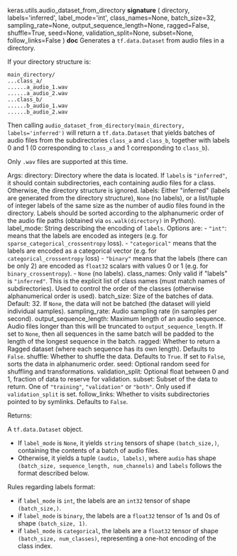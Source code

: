 keras.utils.audio_dataset_from_directory
__signature__
(
  directory,
  labels='inferred',
  label_mode='int',
  class_names=None,
  batch_size=32,
  sampling_rate=None,
  output_sequence_length=None,
  ragged=False,
  shuffle=True,
  seed=None,
  validation_split=None,
  subset=None,
  follow_links=False
)
__doc__
Generates a `tf.data.Dataset` from audio files in a directory.

If your directory structure is:

```
main_directory/
...class_a/
......a_audio_1.wav
......a_audio_2.wav
...class_b/
......b_audio_1.wav
......b_audio_2.wav
```

Then calling `audio_dataset_from_directory(main_directory,
labels='inferred')`
will return a `tf.data.Dataset` that yields batches of audio files from
the subdirectories `class_a` and `class_b`, together with labels
0 and 1 (0 corresponding to `class_a` and 1 corresponding to `class_b`).

Only `.wav` files are supported at this time.

Args:
    directory: Directory where the data is located.
        If `labels` is `"inferred"`, it should contain subdirectories,
        each containing audio files for a class. Otherwise, the directory
        structure is ignored.
    labels: Either "inferred" (labels are generated from the directory
        structure), `None` (no labels), or a list/tuple of integer labels
        of the same size as the number of audio files found in
        the directory. Labels should be sorted according to the
        alphanumeric order of the audio file paths
        (obtained via `os.walk(directory)` in Python).
    label_mode: String describing the encoding of `labels`. Options are:
        - `"int"`: means that the labels are encoded as integers (e.g. for
          `sparse_categorical_crossentropy` loss).
        - `"categorical"` means that the labels are encoded as a categorical
          vector (e.g. for `categorical_crossentropy` loss)
        - `"binary"` means that the labels (there can be only 2)
          are encoded as `float32` scalars with values 0
          or 1 (e.g. for `binary_crossentropy`).
        - `None` (no labels).
    class_names: Only valid if "labels" is `"inferred"`.
        This is the explicit list of class names
        (must match names of subdirectories). Used to control the order
        of the classes (otherwise alphanumerical order is used).
    batch_size: Size of the batches of data. Default: 32. If `None`,
        the data will not be batched
        (the dataset will yield individual samples).
    sampling_rate: Audio sampling rate (in samples per second).
    output_sequence_length: Maximum length of an audio sequence. Audio files
        longer than this will be truncated to `output_sequence_length`.
        If set to `None`, then all sequences in the same batch will
        be padded to the
        length of the longest sequence in the batch.
    ragged: Whether to return a Ragged dataset (where each sequence has its
        own length). Defaults to `False`.
    shuffle: Whether to shuffle the data. Defaults to `True`.
        If set to `False`, sorts the data in alphanumeric order.
    seed: Optional random seed for shuffling and transformations.
    validation_split: Optional float between 0 and 1, fraction of data to
        reserve for validation.
    subset: Subset of the data to return. One of `"training"`,
        `"validation"` or `"both"`. Only used if `validation_split` is set.
    follow_links: Whether to visits subdirectories pointed to by symlinks.
        Defaults to `False`.

Returns:

A `tf.data.Dataset` object.

- If `label_mode` is `None`, it yields `string` tensors of shape
  `(batch_size,)`, containing the contents of a batch of audio files.
- Otherwise, it yields a tuple `(audio, labels)`, where `audio`
  has shape `(batch_size, sequence_length, num_channels)` and `labels`
  follows the format described
  below.

Rules regarding labels format:

- if `label_mode` is `int`, the labels are an `int32` tensor of shape
  `(batch_size,)`.
- if `label_mode` is `binary`, the labels are a `float32` tensor of
  1s and 0s of shape `(batch_size, 1)`.
- if `label_mode` is `categorical`, the labels are a `float32` tensor
  of shape `(batch_size, num_classes)`, representing a one-hot
  encoding of the class index.
